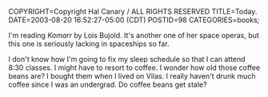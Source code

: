 COPYRIGHT=Copyright Hal Canary / ALL RIGHTS RESERVED
TITLE=Today.
DATE=2003-08-20 16:52:27-05:00 (CDT)
POSTID=98
CATEGORIES=books;

I'm reading _Komarr_ by Lois Bujold. It's another one of her space operas, but this one is seriously lacking in spaceships so far.

I don't know how I'm going to fix my sleep schedule so that I can attend 8:30 classes. I might have to resort to coffee. I wonder how old those coffee beans are? I bought them when I lived on Vilas. I really haven't drunk much coffee since I was an undergrad. Do coffee beans get stale?
